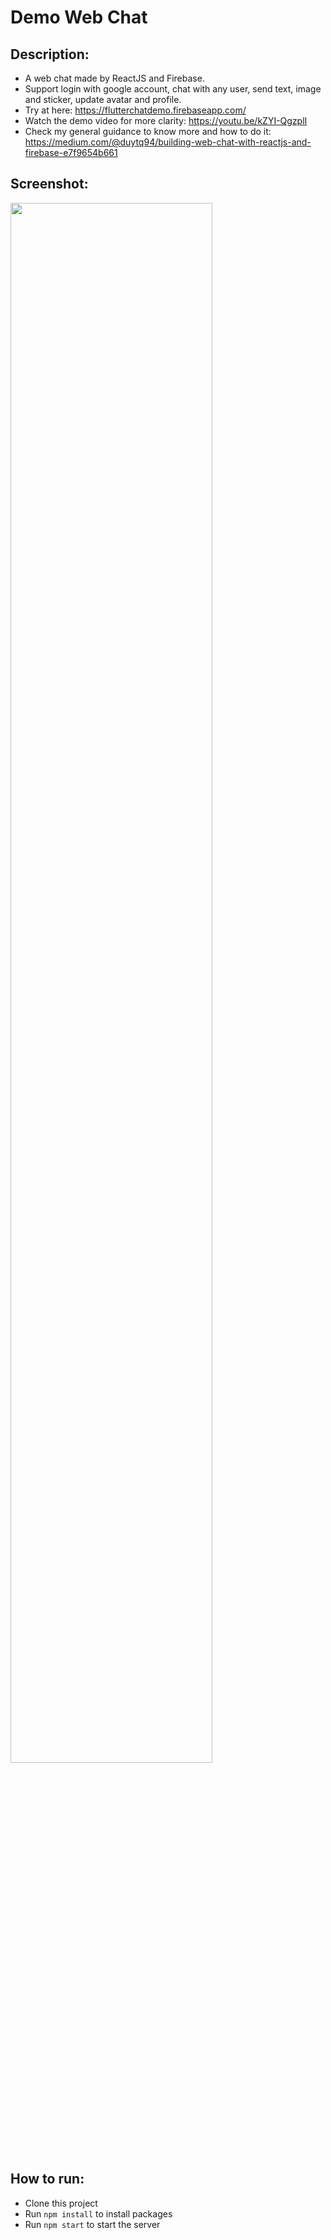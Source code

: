 # Demo Web Chat

## Description:
* A web chat made by ReactJS and Firebase.
* Support login with google account, chat with any user, send text, image and sticker, update avatar and profile.
* Try at here: https://flutterchatdemo.firebaseapp.com/
* Watch the demo video for more clarity: https://youtu.be/kZYI-QgzplI
* Check my general guidance to know more and how to do it: https://medium.com/@duytq94/building-web-chat-with-reactjs-and-firebase-e7f9654b661

## Screenshot:
<img src="https://raw.githubusercontent.com/duytq94/reactjs-chat-demo/master/screenshots/ReactJSChatDemo.gif" height="80%" width="80%">

## How to run:
* Clone this project
* Run `npm install` to install packages
* Run `npm start` to start the server
